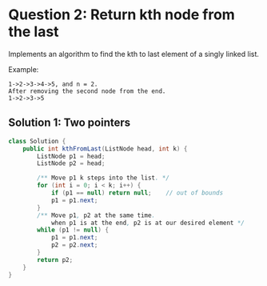 # Question 2: Return kth node from the last

Implements an algorithm to find the kth to last element of a singly linked list.

Example:

```
1->2->3->4->5, and n = 2.
After removing the second node from the end.
1->2->3->5
```
## Solution 1: Two pointers

```java
class Solution {
    public int kthFromLast(ListNode head, int k) {
        ListNode p1 = head;
        ListNode p2 = head;

        /** Move p1 k steps into the list. */
        for (int i = 0; i < k; i++) {
            if (p1 == null) return null;    // out of bounds
            p1 = p1.next;
        }
        /** Move p1, p2 at the same time.
            when p1 is at the end, p2 is at our desired element */
        while (p1 != null) {
            p1 = p1.next;
            p2 = p2.next;
        }
        return p2;
    }
}
```
